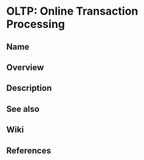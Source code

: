 # OLTP: Online Transaction Processing

## Name

## Overview

## Description

## See also

## Wiki

## References
